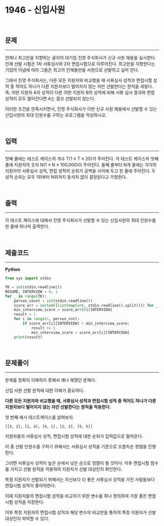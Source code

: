 # 1946 - 신입사원

<br>

## 문제
---

언제나 최고만을 지향하는 굴지의 대기업 진영 주식회사가 신규 사원 채용을 실시한다. 인재 선발 시험은 1차 서류심사와 2차 면접시험으로 이루어진다. 최고만을 지향한다는 기업의 이념에 따라 그들은 최고의 인재들만을 사원으로 선발하고 싶어 한다.

그래서 진영 주식회사는, 다른 모든 지원자와 비교했을 때 서류심사 성적과 면접시험 성적 중 적어도 하나가 다른 지원자보다 떨어지지 않는 자만 선발한다는 원칙을 세웠다. 즉, 어떤 지원자 A의 성적이 다른 어떤 지원자 B의 성적에 비해 서류 심사 결과와 면접 성적이 모두 떨어진다면 A는 결코 선발되지 않는다.

이러한 조건을 만족시키면서, 진영 주식회사가 이번 신규 사원 채용에서 선발할 수 있는 신입사원의 최대 인원수를 구하는 프로그램을 작성하시오.

<br>

## 입력
---

첫째 줄에는 테스트 케이스의 개수 T(1 ≤ T ≤ 20)가 주어진다. 각 테스트 케이스의 첫째 줄에 지원자의 숫자 N(1 ≤ N ≤ 100,000)이 주어진다. 둘째 줄부터 N개 줄에는 각각의 지원자의 서류심사 성적, 면접 성적의 순위가 공백을 사이에 두고 한 줄에 주어진다. 두 성적 순위는 모두 1위부터 N위까지 동석차 없이 결정된다고 가정한다.

<br>

## 출력
---

각 테스트 케이스에 대해서 진영 주식회사가 선발할 수 있는 신입사원의 최대 인원수를 한 줄에 하나씩 출력한다.

<br>

## 제출코드
---

**Python**
```python
from sys import stdin

TK = int(stdin.readline())
RESUME, INTERVIEW = 0, 1
for _ in range(TK):
    person_count = int(stdin.readline())
    score_arr = sorted([list(map(int, stdin.readline().split())) for _ in range(person_count)], key=lambda x:x[RESUME])
    min_interview_score = score_arr[0][INTERVIEW]
    result = 1
    for i in range(1, person_cnt):
        if score_arr[i][INTERVIEW] < min_interview_score:
            result += 1
            min_interview_score = score_arr[i][INTERVIEW]
    print(result)
```

<br>

## 문제풀이
---

문제를 정확히 이해하지 못해서 꽤나 해맸던 문제다.

신입 사원 선발 원칙에 대한 이해가 중요하다.

**다른 모든 지원자와 비교했을 때, 서류심사 성적과 면접시험 성적 중 적어도 하나가 다른 지원자보다 떨어지지 않는 자만 선발한다는 원칙을 적용한다.**

첫 번째 예시 테스트케이스를 살펴보자.

`[[3, 2], [1, 4], [4, 1], [2, 3], [5, 5]]` 

지원자들의 서류심사 성적, 면접시험 성적에 대한 순위가 입력값으로 들어온다.

이 중 선발 인원수를 구하기 위해서는 서류심사 성적을 기준으로 오름차순 정렬을 진행한다.

그러면 서류심사 성적이 높은 순에서 낮은 순으로 정렬이 될 것이다. 이후 면접시험 점수를 가지고 선발 원칙을 적용하여 지원자가 선발 대상인지 확인한다.

특정 지원자가 선발되기 위해서는 자신보다 더 좋은 서류심사 성적을 가진 사람들보다 면접시험 성적이 좋아야한다.

이때 지원자들의 면접시험 성적을 비교하기 위한 변수를 하나 정의하여 가장 좋은 면접시험 성적을 저장한다.

이후 특정 지원자의 면접시험 성적과 해당 변수의 비교만을 통하여 특정 지원자가 선발 대상인지 파악할 수 있다.